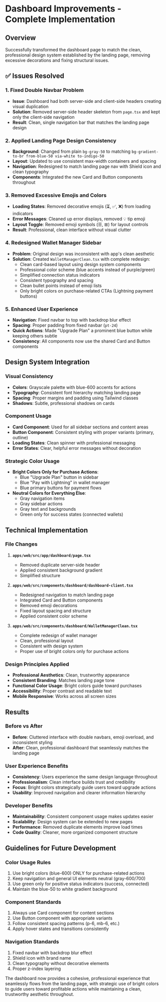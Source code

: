 # Dashboard Improvements - Complete Implementation

## Overview

Successfully transformed the dashboard page to match the clean, professional design system established by the landing page, removing excessive decorations and fixing structural issues.

## ✅ Issues Resolved

### 1. **Fixed Double Navbar Problem**

- **Issue**: Dashboard had both server-side and client-side headers creating visual duplication
- **Solution**: Removed server-side header skeleton from `page.tsx` and kept only the client-side navigation
- **Result**: Clean, single navigation bar that matches the landing page design

### 2. **Applied Landing Page Design Consistency**

- **Background**: Changed from plain `bg-gray-50` to matching `bg-gradient-to-br from-blue-50 via-white to-indigo-50`
- **Layout**: Updated to use consistent max-width containers and spacing
- **Navigation**: Redesigned to match landing page nav with Shield icon and clean typography
- **Components**: Integrated the new Card and Button components throughout

### 3. **Removed Excessive Emojis and Colors**

- **Loading States**: Removed decorative emojis (⏳, ✅, ❌) from loading indicators
- **Error Messages**: Cleaned up error displays, removed 💡 tip emoji
- **Layout Toggle**: Removed emoji symbols (☰, ⊞) for layout controls
- **Result**: Professional, clean interface without visual clutter

### 4. **Redesigned Wallet Manager Sidebar**

- **Problem**: Original design was inconsistent with app's clean aesthetic
- **Solution**: Created `WalletManagerClean.tsx` with complete redesign:
  - Clean card-based layout using design system components
  - Professional color scheme (blue accents instead of purple/green)
  - Simplified connection status indicators
  - Consistent typography and spacing
  - Clean bullet points instead of emoji lists
  - Only bright colors on purchase-related CTAs (Lightning payment buttons)

### 5. **Enhanced User Experience**

- **Navigation**: Fixed navbar to top with backdrop blur effect
- **Spacing**: Proper padding from fixed navbar (`pt-24`)
- **Quick Actions**: Made "Upgrade Plan" a prominent blue button while keeping others subtle
- **Consistency**: All components now use the shared Card and Button components

## Design System Integration

### Visual Consistency

- **Colors**: Grayscale palette with blue-600 accents for actions
- **Typography**: Consistent font hierarchy matching landing page
- **Spacing**: Proper margins and padding using Tailwind classes
- **Shadows**: Subtle, professional shadows on cards

### Component Usage

- **Card Component**: Used for all sidebar sections and content areas
- **Button Component**: Consistent styling with proper variants (primary, outline)
- **Loading States**: Clean spinner with professional messaging
- **Error States**: Clear, helpful error messages without decoration

### Strategic Color Usage

- **Bright Colors Only for Purchase Actions**:
  - Blue "Upgrade Plan" button in sidebar
  - Blue "Pay with Lightning" in wallet manager
  - Blue primary buttons for payment flows
- **Neutral Colors for Everything Else**:
  - Gray navigation items
  - Gray sidebar actions
  - Gray text and backgrounds
  - Green only for success states (connected wallets)

## Technical Implementation

### File Changes

1. **`apps/web/src/app/dashboard/page.tsx`**

   - Removed duplicate server-side header
   - Applied consistent background gradient
   - Simplified structure

2. **`apps/web/src/components/dashboard/dashboard-client.tsx`**

   - Redesigned navigation to match landing page
   - Integrated Card and Button components
   - Removed emoji decorations
   - Fixed layout spacing and structure
   - Applied consistent color scheme

3. **`apps/web/src/components/dashboard/WalletManagerClean.tsx`**
   - Complete redesign of wallet manager
   - Clean, professional layout
   - Consistent with design system
   - Proper use of bright colors only for purchase actions

### Design Principles Applied

- **Professional Aesthetics**: Clean, trustworthy appearance
- **Consistent Branding**: Matches landing page tone
- **Functional Color Usage**: Bright colors guide toward purchases
- **Accessibility**: Proper contrast and readable text
- **Mobile Responsive**: Works across all screen sizes

## Results

### Before vs After

- **Before**: Cluttered interface with double navbars, emoji overload, and inconsistent styling
- **After**: Clean, professional dashboard that seamlessly matches the landing page

### User Experience Benefits

- **Consistency**: Users experience the same design language throughout
- **Professionalism**: Clean interface builds trust and credibility
- **Focus**: Bright colors strategically guide users toward upgrade actions
- **Usability**: Improved navigation and clearer information hierarchy

### Developer Benefits

- **Maintainability**: Consistent component usage makes updates easier
- **Scalability**: Design system can be extended to new pages
- **Performance**: Removed duplicate elements improve load times
- **Code Quality**: Cleaner, more organized component structure

## Guidelines for Future Development

### Color Usage Rules

1. Use bright colors (blue-600) ONLY for purchase-related actions
2. Keep navigation and general UI elements neutral (gray-600/700)
3. Use green only for positive status indicators (success, connected)
4. Maintain the blue-50 to white gradient background

### Component Standards

1. Always use Card component for content sections
2. Use Button component with appropriate variants
3. Follow consistent spacing patterns (p-6, mb-6, etc.)
4. Apply hover states and transitions consistently

### Navigation Standards

1. Fixed navbar with backdrop blur effect
2. Shield icon with brand name
3. Clean typography without decorative elements
4. Proper z-index layering

The dashboard now provides a cohesive, professional experience that seamlessly flows from the landing page, with strategic use of bright colors to guide users toward profitable actions while maintaining a clean, trustworthy aesthetic throughout.
